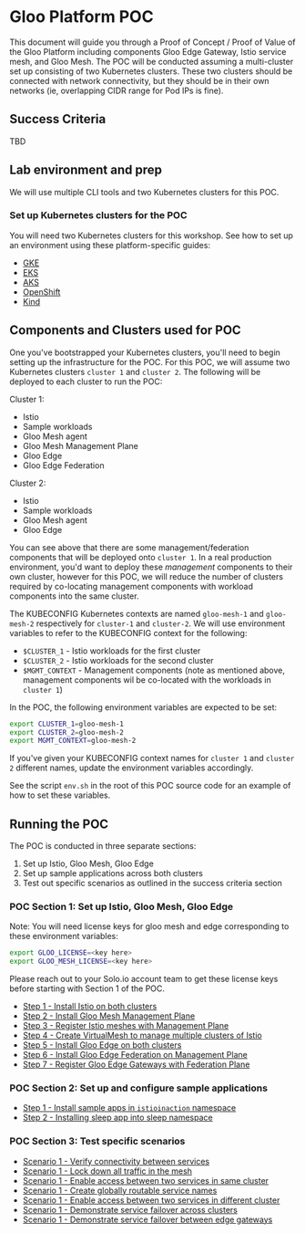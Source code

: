 # Gloo Platform POC

This document will guide you through a Proof of Concept / Proof of Value of the Gloo  Platform including components Gloo Edge Gateway, Istio service mesh, and Gloo Mesh. The POC will be conducted assuming a multi-cluster set up consisting of two Kubernetes clusters. These two clusters should be connected with network connectivity, but they should be in their own networks (ie, overlapping CIDR range for Pod IPs is fine). 


## Success Criteria

TBD

## Lab environment and prep

We will use multiple CLI tools and two Kubernetes clusters for this POC. 

### Set up Kubernetes clusters for the POC

You will need two Kubernetes clusters for this workshop. See how to set up an environment using these platform-specific guides:

* [GKE](./platform-setup/gke.md)
* [EKS](./platform-setup/eks.md)
* [AKS](./platform-setup/aks.md)
* [OpenShift](./platform-setup/openshift.md)
* [Kind](./platform-setup/kind.md)


## Components and Clusters used for POC

One you've bootstrapped your Kubernetes clusters, you'll need to begin setting up the infrastructure for the POC. For this POC, we will assume two Kubernetes clusters `cluster 1` and `cluster 2`. The following will be deployed to each cluster to run the POC:

Cluster 1:
* Istio 
* Sample workloads
* Gloo Mesh agent
* Gloo Mesh Management Plane
* Gloo Edge
* Gloo Edge Federation

Cluster 2:
* Istio
* Sample workloads
* Gloo Mesh agent
* Gloo Edge


You can see above that there are some management/federation components that will be deployed onto `cluster 1`. In a real production environment, you'd want to deploy these _management_ components to their own cluster, however for this POC, we will reduce the number of clusters required by co-locating management components with workload components into the same cluster. 

The KUBECONFIG Kubernetes contexts are named `gloo-mesh-1` and `gloo-mesh-2` respectively for `cluster-1` and `cluster-2`. We will use environment variables to refer to the KUBECONFIG context for the following:

* `$CLUSTER_1` - Istio workloads for the first cluster
* `$CLUSTER_2` - Istio workloads for the second cluster
* `$MGMT_CONTEXT` - Management components (note as mentioned above, management components wil be co-located with the workloads in `cluster 1`)
 
In the POC, the following environment variables are expected to be set:

```bash
export CLUSTER_1=gloo-mesh-1
export CLUSTER_2=gloo-mesh-2
export MGMT_CONTEXT=gloo-mesh-2
```

If you've given your KUBECONFIG context names for `cluster 1` and `cluster 2` different names, update the environment variables accordingly.

See the script `env.sh` in the root of this POC source code for an example of how to set these variables.

## Running the POC

The POC is conducted in three separate sections:

1. Set up Istio, Gloo Mesh, Gloo Edge 
2. Set up sample applications across both clusters
3. Test out specific scenarios as outlined in the success criteria section

### POC Section 1: Set up Istio, Gloo Mesh, Gloo Edge

Note: You will need license keys for gloo mesh and edge corresponding to these environment variables:

```bash
export GLOO_LICENSE=<key here>
export GLOO_MESH_LICENSE=<key here>
```

Please reach out to your Solo.io account team to get these license keys before starting with Section 1 of the POC.

* [Step 1 - Install Istio on both clusters](./section1/install-istio.md)
* [Step 2 - Install Gloo Mesh Management Plane](./section1/install-gm.md)
* [Step 3 - Register Istio meshes with Management Plane](./section1/register-clusters.md)
* [Step 4 - Create VirtualMesh to manage multiple clusters of Istio](./section1/create-virtual-mesh.md)
* [Step 5 - Install Gloo Edge on both clusters](./section1/install-edge.md)
* [Step 6 - Install Gloo Edge Federation on Management Plane](./section1/install-fed.md)
* [Step 7 - Register Gloo Edge Gateways with Federation Plane](./section1/install-fed.md)

### POC Section 2: Set up and configure sample applications

* [Step 1 - Install sample apps in `istioinaction` namespace](./section2/install-apps.md)
* [Step 2 - Installing sleep app into sleep namespace](./section2/install-sleep.md)


### POC Section 3: Test specific scenarios

* [Scenario 1 - Verify connectivity between services](./section3/verify-connectivity.md)
* [Scenario 1 - Lock down all traffic in the mesh](./section3/01.md)
* [Scenario 1 - Enable access between two services in same cluster](./section3/02.md)
* [Scenario 1 - Create globally routable service names](./section3/02.md)
* [Scenario 1 - Enable access between two services in different cluster](./section3/02.md)
* [Scenario 1 - Demonstrate service failover across clusters](./section3/02.md)
* [Scenario 1 - Demonstrate service failover between edge gateways](./section3/02.md)


